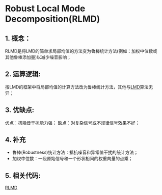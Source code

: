 # Robust Local Mode Decomposition(RLMD)

## 1. 概念：
RLMD是将LMD的简单求局部均值的方法变为鲁棒统计方法(例如：加权中位数或其他鲁棒添加量)以减少噪音影响；

## 2. 运算逻辑:
按LMD的框架中将局部均值的计算方法改为鲁棒统计方法，其他与[LMD](../LMD/LMD.md)算法无异；
## 3. 优缺点:

优点：抗噪音干扰能力强；
缺点：对复杂信号或不规律信号效果不好；

## 4. 补充
- 鲁棒(Robustness)统计方法：抵抗噪音和异常值干扰的统计方法；
- 加权中位数：一段原始信号和一个形状相同的权重向量的点乘；
## 5. 相关代码:

[RLMD](./RLMD.ipynb)
